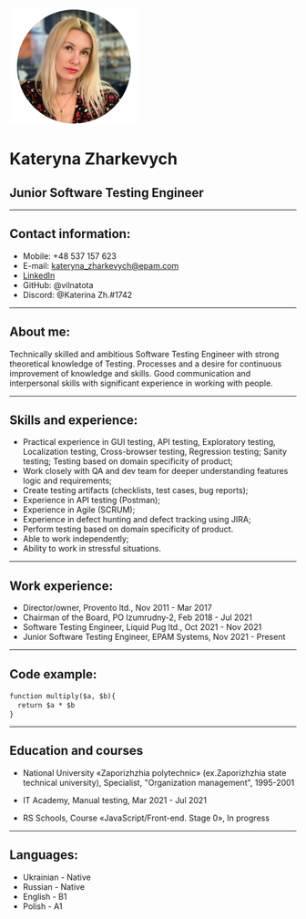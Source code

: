 ![Main](Main.png)

# Kateryna Zharkevych

## Junior Software Testing Engineer

------------------------------------
## Contact information:
* Mobile: +48 537 157 623
* E-mail: kateryna_zharkevych@epam.com
* [LinkedIn](https://www.linkedin.com/in/kateryna-zharkevych-4a8125209/)
* GitHub: @vilnatota
* Discord: @Katerina Zh.#1742

------------------------------------
## About me:
Technically skilled and ambitious Software Testing Engineer with strong theoretical knowledge of Testing.
Processes and a desire for continuous improvement of knowledge and skills.
Good communication and interpersonal skills with significant experience in working with people.

------------------------------------
## Skills and experience:
* Practical experience in GUI testing, API testing, Exploratory testing, Localization testing, Cross-browser testing, Regression testing; Sanity testing; Testing based on domain specificity of product;
* Work closely with QA and dev team for deeper understanding features logic and requirements;
* Create testing artifacts (checklists, test cases, bug reports);
* Experience in API testing (Postman);
* Experience in Agile (SCRUM);
* Experience in defect hunting and defect tracking using JIRA;
* Perform testing based on domain specificity of product.
* Able to work independently;
* Ability to work in stressful situations.

------------------------------------
## Work experience:
* Director/owner, 
  Provento ltd., 
  Nov 2011 - Mar 2017
* Chairman of the Board, 
  PO Izumrudny-2, 
  Feb 2018 - Jul 2021
* Software Testing Engineer, 
  Liquid Pug ltd., 
  Oct 2021 - Nov 2021
* Junior Software Testing Engineer, 
  EPAM Systems, 
  Nov 2021 - Present

------------------------------------
## Code example:
```
function multiply($a, $b){
  return $a * $b
}
```

------------------------------------
## Education and courses
* National University «Zaporizhzhia polytechnic» (ex.Zaporizhzhia state technical university), 
Specialist, "Organization management", 
1995-2001

* IT Academy, 
Manual testing, 
Mar 2021 - Jul 2021

* RS Schools, 
Course «JavaScript/Front-end. Stage 0», 
In progress

------------------------------------
## Languages:
* Ukrainian - Native
* Russian - Native
* English - B1
* Polish - A1
